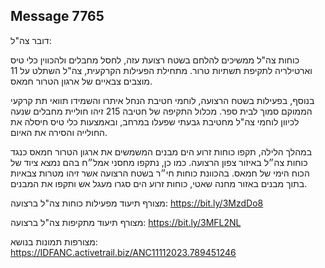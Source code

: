 ## Message 7765

דובר צה"ל:

כוחות צה"ל ממשיכים להלחם בשטח רצועת עזה, לחסל מחבלים ולהכווין כלי טיס וארטילריה לתקיפת תשתיות טרור. מתחילת הפעילות הקרקעית, צה"ל השתלט על 11 מוצבים צבאיים של ארגון הטרור חמאס.

בנוסף, בפעילות בשטח הרצועה, לוחמי חטיבת הנחל איתרו והשמידו תוואי תת קרקעי הממוקם סמוך לבית ספר. מכלול התקיפה של חטיבה 215 זיהו חוליית מחבלים שנעה לכיוון לוחמי צה"ל מחטיבת גבעתי שפעלו במרחב, ובאמצעות כלי טיס חיסלה את החולייה והסירה את האיום.

במהלך הלילה, תקפו כוחות זרוע הים מבנים המשמשים את ארגון הטרור חמאס כנגד כוחות צה״ל באיזור צפון הרצועה. כמו כן, נתקפו מחסני אמל״ח בהם נמצא ציוד של הכוח הימי של חמאס. בהכוונת כוחות חי״ר בשטח הרצועה אשר זיהו מטרות צבאיות בתוך מבנים באזור מחנה שאטי, כוחות זרוע הים סגרו מעגל אש ותקפו את המבנים.

מצורף תיעוד מפעילות כוחות צה"ל ברצועה: https://bit.ly/3MzdDo8

מצורף תיעוד מתקיפות צה"ל ברצועה: https://bit.ly/3MFL2NL

מצורפות תמונות בנושא: https://IDFANC.activetrail.biz/ANC11112023.789451246

